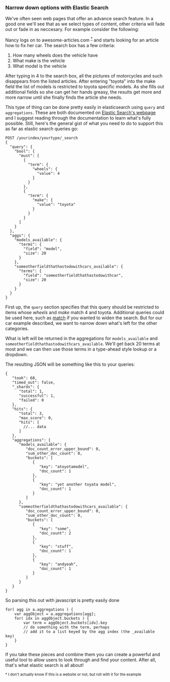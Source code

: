 ### Narrow down options with Elastic Search

We've often seen web pages that offer an advance search feature. In a good one 
we'll see that as we select types of content, other criteria will fade out or 
fade in as neccesary. For example consider the following: 

Nancy logs on to awesome-articles.com <sup>[*](#footnote-1)</sup> and starts looking 
for an article how to fix her car. The search box has a few criteria: 

1. How many wheels does the vehicle have
2. What make is the vehicle
3. What model is the vehicle

After typing in 4 to the search box, all the pictures of motorcycles and such 
disappears from the listed articles. After entering "toyota" into the make 
field the list of models is restricted to toyota specific models. As she 
fills out additional fields so she can get her hands greasy, the results get 
more and more narrow until she finally finds the article she needs. 

This type of thing can be done pretty easily in elasticsearch using `query` 
and `aggregations`. These are both documented on [Elastic Search's webpage] 
and I suggest reading through the documentation to learn what's fully possible. 
Still, here's the general gist of what you need to do to support this as far as 
elastic search queries go:

	POST /yourindex/yourtype/_search
	{
	  "query": {
	    "bool": {
	      "must": [
	        {
	          "term": {
	            "wheels": {
	              "value": 4
	            }
	          }
	        },
	        {
	          "term": {
	            "make": {
	              "value": "toyota"
	            }
	          }
	        }
	      ]
	    }
	  }, 
	  "aggs": {
	    "models_available": {
	      "terms": {
	        "field": "model",
	        "size": 20
	      }
	    },
	    "someotherfieldthathastodowithcars_available": {
	      "terms": {
	        "field": "someotherfieldthathastodowithcar",
	        "size": 20
	      }
	    }
	  }
	}
 
First up, the `query` section specifies that this query should be restricted to 
items whose _wheels_ and _make_ match 4 and toyota. Additional queries could be 
used here, such as [match] if you wanted to widen the search. But for our car 
example described, we want to narrow down what's left for the other categories. 

What is left will be returned in the aggregations for `models_available` and 
`someotherfieldthathastodowithcars_available`. We'll get back 20 terms at most 
and we can then use those terms in a type-ahead style lookup or a dropdown. 

The resulting JSON will be something like this to your queries:

	{
	   "took": 68,
	   "timed_out": false,
	   "_shards": {
	      "total": 1,
	      "successful": 1,
	      "failed": 0
	   },
	   "hits": {
	      "total": 3,
	      "max_score": 0,
	      "hits": [
	      	//... data
	      ]
	   },
	   "aggregations": {
	      "models_available": {
	         "doc_count_error_upper_bound": 0,
	         "sum_other_doc_count": 0,
	         "buckets": [
	            {
	               "key": "atoyotamodel",
	               "doc_count": 1
	            },
	            {
	               "key": "yet another toyata model",
	               "doc_count": 1
	            }
	         ]
	      },
	      "someotherfieldthathastodowithcars_available": {
	         "doc_count_error_upper_bound": 0,
	         "sum_other_doc_count": 0,
	         "buckets": [
	            {
	               "key": "some",
	               "doc_count": 2
	            },
	            {
	               "key": "stuff",
	               "doc_count": 1
	            },
	            {
	               "key": "andyeah",
	               "doc_count": 1
	            }
	         ]
	      }
	   }
	}

So parsing this out with javascript is pretty easily done

	for( agg in a.aggregations ) { 
		var aggObject = a.aggregations[agg]; 
		for( idx in aggObject.buckets ) {
			var term = aggObject.buckets[idx].key
			// do something with the term, perhaps
			// add it to a list keyed by the agg index (the _available key)
		}
	}

If you take these pieces and combine them you can create a powerful and useful 
tool to allow users to look through and find your content. After all, that's 
what elastic search is all about! 

<small id="footnote-1">* I don't actually know if this is a website or not, but 
roll with it for the example</small>

[Elastic Search's webpage]:http://elastic.co/guide/en/elasticsearch/reference/master/search-aggregations-bucket-terms-aggregation.html
[match]:http://www.elastic.co/guide/en/elasticsearch/reference/current/query-dsl-match-query.html
